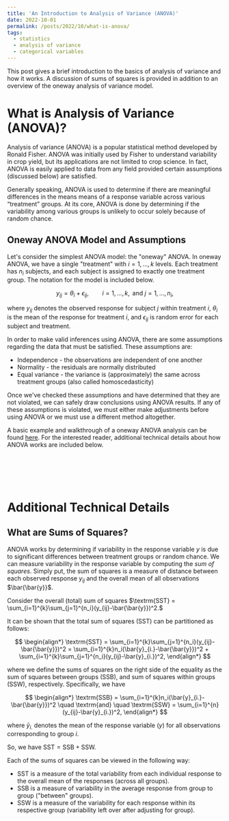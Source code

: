 ```yaml
---
title: 'An Introduction to Analysis of Variance (ANOVA)'
date: 2022-10-01
permalink: /posts/2022/10/what-is-anova/
tags:
  - statistics
  - analysis of variance
  - categorical variables
---
```


This post gives a brief introduction to the basics of analysis of variance and how it works. A discussion of sums of squares is provided in addition to an overview of the oneway analysis of variance model.

# What is Analysis of Variance (ANOVA)?

Analysis of variance (ANOVA) is a popular statistical method developed
by Ronald Fisher. ANOVA was initially used by Fisher to understand
variability in crop yield, but its applications are not limited to crop
science. In fact, ANOVA is easily applied to data from any field
provided certain assumptions (discussed below) are satisfied.

Generally speaking, ANOVA is used to determine if there are meaningful
differences in the means means of a response variable across various
“treatment” groups. At its core, ANOVA is done by determining if the
variability among various groups is unlikely to occur solely because of
random chance.

## Oneway ANOVA Model and Assumptions

Let's consider the simplest ANOVA model: the "oneway" ANOVA. In oneway ANOVA, we have a single "treatment" with $i = 1,\ldots,k$ levels. Each treatment has $n_i$ subjects, and each subject is assigned to exactly one treatment group. The notation for the model is included below.

$$
y_{ij} = \theta_i + \epsilon_{ij}, \qquad i = 1,\ldots, k, \textrm{ and } j = 1,\ldots,n_i,
$$

where $y_{ij}$ denotes the observed response for subject $j$ within treatment $i$, $\theta_i$ is the mean of the response for treatment $i$, and $\epsilon_{ij}$ is random error for each subject and treatment.

In order to make valid inferences using ANOVA, there are some assumptions regarding the data that must be satisfied. These assumptions are:

* Independence - the observations are independent of one another
* Normality - the residuals are normally distributed
* Equal variance - the variance is (approximately) the same across treatment groups (also called homoscedasticity)

Once we've checked these assumptions and have determined that they are not violated, we can safely draw conclusions using ANOVA results. If any of these assumptions is violated, we must either make adjustments before using ANOVA or we must use a different method altogether.

A basic example and walkthrough of a oneway ANOVA analysis can be found [here](https://trgrimm.github.io/posts/2022/08/what-is-anova/). For the interested reader, additional technical details about how ANOVA works are included below.

<br>
<br>
<br>
<br>

# Additional Technical Details

## What are Sums of Squares?

ANOVA works by determining if variability in the response variable $y$ is due to significant differences between treatment groups or random chance. We can measure variability in the response variable by computing the *sum of squares*. Simply put, the sum of squares is a measure of distance between each observed response $y_{ij}$ and the overall mean of all observations $\bar{\bar{y}}$.

Consider the overall (total) sum of squares $\textrm{SST} = \sum_{i=1}^{k}\sum_{j=1}^{n_i}(y_{ij}-\bar{\bar{y}})^2.$

It can be shown that the total sum of squares (SST) can be partitioned
as follows:

$$
\begin{align*}
\textrm{SST} = \sum_{i=1}^{k}\sum_{j=1}^{n_i}(y_{ij}-\bar{\bar{y}})^2 = \sum_{i=1}^{k}n_i(\bar{y}_{i.}-\bar{\bar{y}})^2 + \sum_{i=1}^{k}\sum_{j=1}^{n_i}(y_{ij}-\bar{y}_{i.})^2,
\end{align*}
$$

where we define the sums of squares on the right side of the equality as
the sum of squares between groups (SSB), and sum of squares within
groups (SSW), respectively. Specifically, we have

$$
\begin{align*}
\textrm{SSB} = \sum_{i=1}^{k}n_i(\bar{y}_{i.}-\bar{\bar{y}})^2 \quad \textrm{and} \quad \textrm{SSW} = \sum_{i=1}^{n}(y_{ij}-\bar{y}_{i.})^2,
\end{align*}
$$

where $\bar{y}_{i.}$ denotes the mean of the response variable ($y$) for all observations corresponding to group $i$.

So, we have $\textrm{SST} = \textrm{SSB} + \textrm{SSW}$.

Each of the sums of squares can be viewed in the following way:

* SST is a measure of the total variability from each individual response to the overall mean of the responses (across all groups).
* SSB is a measure of variability in the average response from group to group ("between" groups).
* SSW is a measure of the variability for each response within its respective group (variability left over after adjusting for group).
